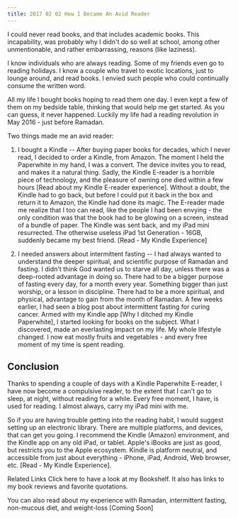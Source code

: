 ```yaml
---
title: 2017 02 02 How I Became An Avid Reader
---
```


I could never read books, and that includes academic books. This incapability, was probably why I didn't do so well at school, among other unmentionable, and rather embarrassing, reasons (like laziness).  

I know individuals who are always reading. Some of my friends even go to reading holidays. I know a couple who travel to exotic locations, just to lounge around, and read books. I envied such people who could continually consume the written word.

All my life I bought books hoping to read them one day. I even kept a few of them on my bedside table, thinking that would help me get started. As you can guess, it never happened. Luckily my life had a reading revolution in May 2016 - just before Ramadan.


Two things made me an avid reader:

1. I bought a Kindle
--
After buying paper books for decades, which I never read, I decided to order a Kindle, from Amazon. The moment I held the Paperwhite in my hand, I was a convert. The device invites you to read, and makes it a natural thing. Sadly, the Kindle E-reader is a horrible piece of technology, and the pleasure of owning one died within a few hours  [Read about my Kindle E-reader experience]. Without a doubt, the Kindle had to go back, but before I could put it back in the box and return it to Amazon, the Kindle had done its magic. The E-reader made me realize that I too can read, like the people I had been envying - the only condition was that the book had to be glowing on a screen, instead of a bundle of paper. The Kindle was sent back, and my iPad mini resurrected. The otherwise useless iPad 1st Generation - 16GB, suddenly became my best friend. [Read - My Kindle Experience]

2. I needed answers about intermittent fasting
--
I had always wanted to understand the deeper spiritual, and scientific purpose of Ramadan and fasting. I didn't think God wanted us to starve all day, unless there was a deep-rooted advantage in doing so. There had to be a bigger purpose of fasting every day, for a month every year. Something bigger than just worship, or a lesson in discipline. There had to be a more spiritual, and physical, advantage to gain from the month of Ramadan. A few weeks earlier, I had seen a blog post about intermittent fasting for curing cancer. Armed with my Kindle app [Why I ditched my Kindle Paperwhite], I started looking for books on the subject. What I discovered, made an everlasting impact on my life. My whole lifestyle changed. I now eat mostly fruits and vegetables - and every free moment of my time is spent reading.


Conclusion
--

Thanks to spending a couple of days with a Kindle Paperwhite E-reader, I have now become a compulsive reader, to the extent that I can't go to sleep, at night, without reading for a while. Every free moment, I have, is used for reading. I almost always, carry my iPad mini with me.

So if you are having trouble getting into the reading habit, I would suggest setting up an electronic library. There are multiple platforms, and devices, that can get you going. I recommend the Kindle (Amazon) environment, and the Kindle app on any old iPad, or tablet. Apple's iBooks are just as good, but restricts you to the Apple ecosystem.  Kindle is platform neutral, and accessible from just about everything - iPhone, iPad, Android, Web browser, etc. [Read - My Kindle Experience].

Related Links
Click here to have a look at my Bookshelf. It also has links to my book reviews and favorite quotations.

You can also read about my experience with Ramadan, intermittent fasting, non-mucous diet, and weight-loss [Coming Soon]
